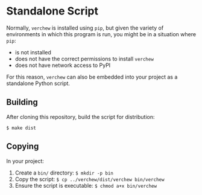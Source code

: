 # Standalone Script

Normally, `verchew` is installed using `pip`, but given the variety of environments in which this program is run, you might be in a situation where `pip`:

* is not installed
* does not have the correct permissions to install `verchew`
* does not have network access to PyPI

For this reason, `verchew` can also be embedded into your project as a standalone Python script.

## Building

After cloning this repository, build the script for distribution:

```
$ make dist
```

## Copying

In your project:

1. Create a `bin/` directory: `$ mkdir -p bin`
2. Copy the script: `$ cp ../verchew/dist/verchew bin/verchew`
3. Ensure the script is executable: `$ chmod a+x bin/verchew`
